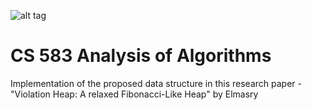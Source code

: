 ![alt tag](http://mason.gmu.edu/~skhan27/content/top.png)
# CS 583 Analysis of Algorithms

Implementation of the proposed data structure in this research paper - "Violation Heap: A relaxed Fibonacci-Like Heap" by Elmasry

